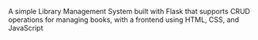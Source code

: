 
A simple Library Management System built with Flask that supports CRUD operations for managing books, with a frontend using HTML, CSS, and JavaScript 
